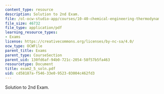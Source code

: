 ```yaml
---
content_type: resource
description: Solution to 2nd Exam.
file: /ol-ocw-studio-app/courses/10-40-chemical-engineering-thermodynamics-fall-2003/cd58187af54633e0952303004c462fd3_exam2_5_soln.pdf
file_size: 46732
file_type: application/pdf
learning_resource_types:
- Exams
license: https://creativecommons.org/licenses/by-nc-sa/4.0/
ocw_type: OCWFile
parent_title: Exams
parent_type: CourseSection
parent_uid: 130fd6af-94b0-721c-2054-58f57b5fa463
resourcetype: Document
title: exam2_5_soln.pdf
uid: cd58187a-f546-33e0-9523-03004c462fd3
---
```

Solution to 2nd Exam.